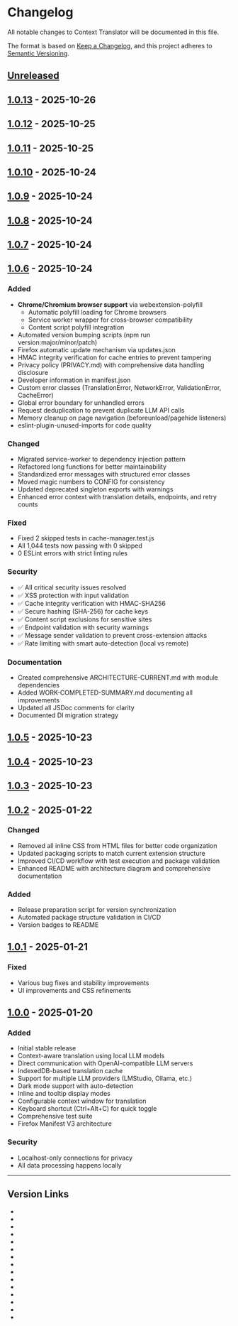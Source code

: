 # Changelog

All notable changes to Context Translator will be documented in this file.

The format is based on [Keep a Changelog](https://keepachangelog.com/en/1.0.0/),
and this project adheres to [Semantic Versioning](https://semver.org/spec/v2.0.0.html).

## [Unreleased]

## [1.0.13] - 2025-10-26

## [1.0.12] - 2025-10-25

## [1.0.11] - 2025-10-25

## [1.0.10] - 2025-10-24

## [1.0.9] - 2025-10-24

## [1.0.8] - 2025-10-24

## [1.0.7] - 2025-10-24

## [1.0.6] - 2025-10-24

### Added
- **Chrome/Chromium browser support** via webextension-polyfill
  - Automatic polyfill loading for Chrome browsers
  - Service worker wrapper for cross-browser compatibility
  - Content script polyfill integration
- Automated version bumping scripts (npm run version:major/minor/patch)
- Firefox automatic update mechanism via updates.json
- HMAC integrity verification for cache entries to prevent tampering
- Privacy policy (PRIVACY.md) with comprehensive data handling disclosure
- Developer information in manifest.json
- Custom error classes (TranslationError, NetworkError, ValidationError, CacheError)
- Global error boundary for unhandled errors
- Request deduplication to prevent duplicate LLM API calls
- Memory cleanup on page navigation (beforeunload/pagehide listeners)
- eslint-plugin-unused-imports for code quality

### Changed
- Migrated service-worker to dependency injection pattern
- Refactored long functions for better maintainability
- Standardized error messages with structured error classes
- Moved magic numbers to CONFIG for consistency
- Updated deprecated singleton exports with warnings
- Enhanced error context with translation details, endpoints, and retry counts

### Fixed
- Fixed 2 skipped tests in cache-manager.test.js
- All 1,044 tests now passing with 0 skipped
- 0 ESLint errors with strict linting rules

### Security
- ✅ All critical security issues resolved
- ✅ XSS protection with input validation
- ✅ Cache integrity verification with HMAC-SHA256
- ✅ Secure hashing (SHA-256) for cache keys
- ✅ Content script exclusions for sensitive sites
- ✅ Endpoint validation with security warnings
- ✅ Message sender validation to prevent cross-extension attacks
- ✅ Rate limiting with smart auto-detection (local vs remote)

### Documentation
- Created comprehensive ARCHITECTURE-CURRENT.md with module dependencies
- Added WORK-COMPLETED-SUMMARY.md documenting all improvements
- Updated all JSDoc comments for clarity
- Documented DI migration strategy

## [1.0.5] - 2025-10-23

## [1.0.4] - 2025-10-23

## [1.0.3] - 2025-10-23

## [1.0.2] - 2025-01-22

### Changed
- Removed all inline CSS from HTML files for better code organization
- Updated packaging scripts to match current extension structure
- Improved CI/CD workflow with test execution and package validation
- Enhanced README with architecture diagram and comprehensive documentation

### Added
- Release preparation script for version synchronization
- Automated package structure validation in CI/CD
- Version badges to README

## [1.0.1] - 2025-01-21

### Fixed
- Various bug fixes and stability improvements
- UI improvements and CSS refinements

## [1.0.0] - 2025-01-20

### Added
- Initial stable release
- Context-aware translation using local LLM models
- Direct communication with OpenAI-compatible LLM servers
- IndexedDB-based translation cache
- Support for multiple LLM providers (LMStudio, Ollama, etc.)
- Dark mode support with auto-detection
- Inline and tooltip display modes
- Configurable context window for translation
- Keyboard shortcut (Ctrl+Alt+C) for quick toggle
- Comprehensive test suite
- Firefox Manifest V3 architecture

### Security
- Localhost-only connections for privacy
- All data processing happens locally

---

## Version Links

- [Unreleased]: https://github.com/bikemazzell/context-translator/compare/v1.0.13...HEAD
- [1.0.13]: https://github.com/bikemazzell/context-translator/releases/tag/v1.0.13
- [1.0.12]: https://github.com/bikemazzell/context-translator/releases/tag/v1.0.12
- [1.0.11]: https://github.com/bikemazzell/context-translator/releases/tag/v1.0.11
- [1.0.10]: https://github.com/bikemazzell/context-translator/releases/tag/v1.0.10
- [1.0.9]: https://github.com/bikemazzell/context-translator/releases/tag/v1.0.9
- [1.0.8]: https://github.com/bikemazzell/context-translator/releases/tag/v1.0.8
- [1.0.7]: https://github.com/bikemazzell/context-translator/releases/tag/v1.0.7
- [1.0.6]: https://github.com/bikemazzell/context-translator/releases/tag/v1.0.6
- [1.0.5]: https://github.com/bikemazzell/context-translator/releases/tag/v1.0.5
- [1.0.4]: https://github.com/bikemazzell/context-translator/releases/tag/v1.0.4
- [1.0.3]: https://github.com/bikemazzell/context-translator/releases/tag/v1.0.3
- [1.0.2]: https://github.com/bikemazzell/context-translator/releases/tag/v1.0.2
- [1.0.1]: https://github.com/bikemazzell/context-translator/releases/tag/v1.0.1
- [1.0.0]: https://github.com/bikemazzell/context-translator/releases/tag/v1.0.0
